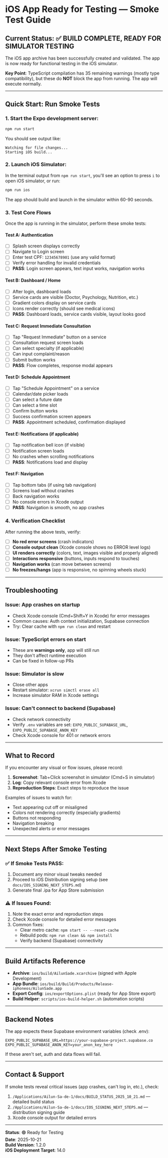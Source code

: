 # iOS App Ready for Testing — Smoke Test Guide

## Current Status: ✅ BUILD COMPLETE, READY FOR SIMULATOR TESTING

The iOS app archive has been successfully created and validated. The app is now ready for functional testing in the iOS simulator. 

**Key Point**: TypeScript compilation has 35 remaining warnings (mostly type compatibility), but these do **NOT** block the app from running. The app will execute normally.

---

## Quick Start: Run Smoke Tests

### 1. Start the Expo development server:

```bash
npm run start
```

You should see output like:
```
Watching for file changes...
Starting iOS build...
```

### 2. Launch iOS Simulator:

In the terminal output from `npm run start`, you'll see an option to press `i` to open iOS simulator, or run:

```bash
npm run ios
```

The app should build and launch in the simulator within 60-90 seconds.

### 3. Test Core Flows

Once the app is running in the simulator, perform these smoke tests:

#### **Test A: Authentication**
- [ ] Splash screen displays correctly
- [ ] Navigate to Login screen
- [ ] Enter test CPF: `12345678901` (use any valid format)
- [ ] Verify error handling for invalid credentials
- [ ] **PASS**: Login screen appears, text input works, navigation works

#### **Test B: Dashboard / Home**
- [ ] After login, dashboard loads
- [ ] Service cards are visible (Doctor, Psychology, Nutrition, etc.)
- [ ] Gradient colors display on service cards
- [ ] Icons render correctly (should see medical icons)
- [ ] **PASS**: Dashboard loads, service cards visible, layout looks good

#### **Test C: Request Immediate Consultation**
- [ ] Tap "Request Immediate" button on a service
- [ ] Consultation request screen loads
- [ ] Can select specialty (if applicable)
- [ ] Can input complaint/reason
- [ ] Submit button works
- [ ] **PASS**: Flow completes, response modal appears

#### **Test D: Schedule Appointment**
- [ ] Tap "Schedule Appointment" on a service
- [ ] Calendar/date picker loads
- [ ] Can select a future date
- [ ] Can select a time slot
- [ ] Confirm button works
- [ ] Success confirmation screen appears
- [ ] **PASS**: Appointment scheduled, confirmation displayed

#### **Test E: Notifications (if applicable)**
- [ ] Tap notification bell icon (if visible)
- [ ] Notification screen loads
- [ ] No crashes when scrolling notifications
- [ ] **PASS**: Notifications load and display

#### **Test F: Navigation**
- [ ] Tap bottom tabs (if using tab navigation)
- [ ] Screens load without crashes
- [ ] Back navigation works
- [ ] No console errors in Xcode output
- [ ] **PASS**: Navigation is smooth, no app crashes

### 4. Verification Checklist

After running the above tests, verify:

- [ ] **No red error screens** (crash indicators)
- [ ] **Console output clean** (Xcode console shows no ERROR level logs)
- [ ] **UI renders correctly** (colors, text, images visible and properly aligned)
- [ ] **Interactions responsive** (buttons, inputs respond to touches)
- [ ] **Navigation works** (can move between screens)
- [ ] **No freezes/hangs** (app is responsive, no spinning wheels stuck)

---

## Troubleshooting

### **Issue: App crashes on startup**
- Check Xcode console (Cmd+Shift+Y in Xcode) for error messages
- Common causes: Auth context initialization, Supabase connection
- Try: Clear cache with `npm run clean` and restart

### **Issue: TypeScript errors on start**
- These are **warnings only**, app will still run
- They don't affect runtime execution
- Can be fixed in follow-up PRs

### **Issue: Simulator is slow**
- Close other apps
- Restart simulator: `xcrun simctl erase all`
- Increase simulator RAM in Xcode settings

### **Issue: Can't connect to backend (Supabase)**
- Check network connectivity
- Verify `.env` variables are set: `EXPO_PUBLIC_SUPABASE_URL`, `EXPO_PUBLIC_SUPABASE_ANON_KEY`
- Check Xcode console for 401 or network errors

---

## What to Record

If you encounter any visual or flow issues, please record:

1. **Screenshot**: Tab+Click screenshot in simulator (Cmd+S in simulator)
2. **Log**: Copy relevant console error from Xcode
3. **Reproduction Steps**: Exact steps to reproduce the issue

Examples of issues to watch for:
- Text appearing cut off or misaligned
- Colors not rendering correctly (especially gradients)
- Buttons not responding
- Navigation breaking
- Unexpected alerts or error messages

---

## Next Steps After Smoke Testing

### ✅ If Smoke Tests PASS:
1. Document any minor visual tweaks needed
2. Proceed to iOS Distribution signing setup (see `docs/IOS_SIGNING_NEXT_STEPS.md`)
3. Generate final .ipa for App Store submission

### ⚠️ If Issues Found:
1. Note the exact error and reproduction steps
2. Check Xcode console for detailed error messages
3. Common fixes:
   - Clear metro cache: `npm start -- --reset-cache`
   - Rebuild pods: `npm run clean && npm install`
   - Verify backend (Supabase) connectivity

---

## Build Artifacts Reference

- **Archive**: `ios/build/AilunSade.xcarchive` (signed with Apple Development)
- **App Bundle**: `ios/build/Build/Products/Release-iphoneos/AilunSade.app`
- **Export Config**: `ios/exportOptions.plist` (ready for App Store export)
- **Build Helper**: `scripts/ios-build-helper.sh` (automation scripts)

---

## Backend Notes

The app expects these Supabase environment variables (check .env):

```
EXPO_PUBLIC_SUPABASE_URL=https://your-supabase-project.supabase.co
EXPO_PUBLIC_SUPABASE_ANON_KEY=your_anon_key_here
```

If these aren't set, auth and data flows will fail.

---

## Contact & Support

If smoke tests reveal critical issues (app crashes, can't log in, etc.), check:
1. `/Applications/Ailun-Sa-de-1/docs/BUILD_STATUS_2025_10_21.md` — detailed build status
2. `/Applications/Ailun-Sa-de-1/docs/IOS_SIGNING_NEXT_STEPS.md` — distribution signing guide
3. Xcode console output for detailed errors

---

**Status**: 🟢 Ready for Testing  
**Date**: 2025-10-21  
**Build Version**: 1.2.0  
**iOS Deployment Target**: 14.0  
